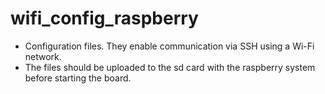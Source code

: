 # wifi_config_raspberry
- Configuration files. They enable communication via SSH using a Wi-Fi network. 
- The files should be uploaded to the sd card with the raspberry system before starting the board.
